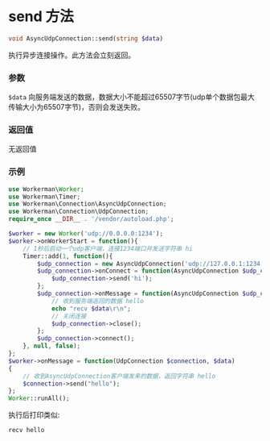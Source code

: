 # send 方法
```php
void AsyncUdpConnection::send(string $data)
```
执行异步连接操作。此方法会立刻返回。

### 参数
 ``` $data ```
向服务端发送的数据，数据大小不能超过65507字节(udp单个数据包最大传输大小为65507字节)，否则会发送失败。

### 返回值
无返回值

### 示例 

```php
use Workerman\Worker;
use Workerman\Timer;
use Workerman\Connection\AsyncUdpConnection;
use Workerman\Connection\UdpConnection;
require_once __DIR__ . '/vendor/autoload.php';

$worker = new Worker('udp://0.0.0.0:1234');
$worker->onWorkerStart = function(){
    // 1秒后启动一个udp客户端，连接1234端口并发送字符串 hi
    Timer::add(1, function(){
        $udp_connection = new AsyncUdpConnection('udp://127.0.0.1:1234');
        $udp_connection->onConnect = function(AsyncUdpConnection $udp_connection){
            $udp_connection->send('hi');
        };
        $udp_connection->onMessage = function(AsyncUdpConnection $udp_connection, $data){
            // 收到服务端返回的数据 hello
            echo "recv $data\r\n";
            // 关闭连接
            $udp_connection->close();
        };
        $udp_connection->connect();
    }, null, false);
};
$worker->onMessage = function(UdpConnection $connection, $data)
{
    // 收到AsyncUdpConnection客户端发来的数据，返回字符串 hello
    $connection->send("hello");
};
Worker::runAll();             
```

执行后打印类似:
```
recv hello
```